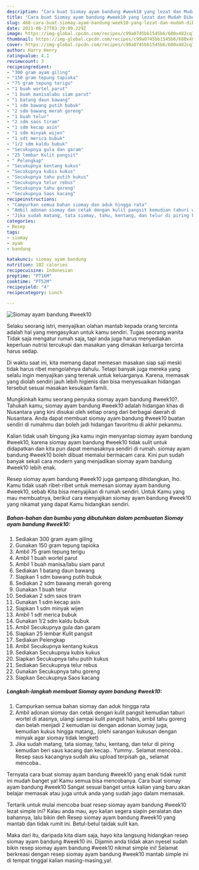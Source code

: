 ```yaml
---
description: "Cara buat Siomay ayam bandung #week10 yang lezat dan Mudah Dibuat"
title: "Cara buat Siomay ayam bandung #week10 yang lezat dan Mudah Dibuat"
slug: 468-cara-buat-siomay-ayam-bandung-week10-yang-lezat-dan-mudah-dibuat
date: 2021-06-27T03:29:09.229Z
image: https://img-global.cpcdn.com/recipes/c99a0745bb1545b6/680x482cq70/siomay-ayam-bandung-week10-foto-resep-utama.jpg
thumbnail: https://img-global.cpcdn.com/recipes/c99a0745bb1545b6/680x482cq70/siomay-ayam-bandung-week10-foto-resep-utama.jpg
cover: https://img-global.cpcdn.com/recipes/c99a0745bb1545b6/680x482cq70/siomay-ayam-bandung-week10-foto-resep-utama.jpg
author: Harry Henry
ratingvalue: 4.1
reviewcount: 3
recipeingredient:
- "300 gram ayam giling"
- "150 gram tepung tapioka"
- "75 gram tepung terigu"
- "1 buah wortel parut"
- "1 buah manisalabu siam parut"
- "1 batang daun bawang"
- "1 sdm bawang putih bubuk"
- "2 sdm bawang merah goreng"
- "1 buah telur"
- "2 sdm saos tiram"
- "1 sdm kecap asin"
- "1 sdm minyak wijen"
- "1 sdt merica bubuk"
- "1/2 sdm kaldu bubuk"
- "Secukupnya gula dan garam"
- "25 lembar Kulit pangsit"
- " Pelengkap"
- "Secukupnya kentang kukus"
- "Secukupnya kubis kukus"
- "Secukupnya tahu putih kukus"
- "Secukupnya telur rebus"
- "Secukupnya tahu goreng"
- "Secukupnya Saos kacang"
recipeinstructions:
- "Campurkan semua bahan siomay dan aduk hingga rata"
- "Ambil adonan siomay dan cetak dengan kulit pangsit kemudian taburi wortel di atasnya, ulangi sampai kulit pangsit habis, ambil tahu goreng dan belah menjadi 2 kemudian isi dengan adonan siomay juga, kemudian kukus hingga matang,, (olehi sarangan kukusan dengan minyak agar siomay tidak lengket)"
- "Jika sudah matang, tata siomay, tahu, kentang, dan telur di piring kemudian beri saus kacang dan kecap.. Yummy.. Selamat mencoba.. Resep saus kacangnya sudah aku upload terpisah ga,, selamat mencoba.."
categories:
- Resep
tags:
- siomay
- ayam
- bandung

katakunci: siomay ayam bandung 
nutrition: 102 calories
recipecuisine: Indonesian
preptime: "PT16M"
cooktime: "PT52M"
recipeyield: "4"
recipecategory: Lunch

---
```



![Siomay ayam bandung #week10](https://img-global.cpcdn.com/recipes/c99a0745bb1545b6/680x482cq70/siomay-ayam-bandung-week10-foto-resep-utama.jpg)

Selaku seorang istri, menyajikan olahan mantab kepada orang tercinta adalah hal yang mengasyikan untuk kamu sendiri. Tugas seorang  wanita Tidak saja mengatur rumah saja, tapi anda juga harus menyediakan keperluan nutrisi tercukupi dan masakan yang dimakan keluarga tercinta harus sedap.

Di waktu  saat ini, kita memang dapat memesan masakan siap saji meski tidak harus ribet mengolahnya dahulu. Tetapi banyak juga mereka yang selalu ingin menyajikan yang terenak untuk keluarganya. Karena, memasak yang diolah sendiri jauh lebih higienis dan bisa menyesuaikan hidangan tersebut sesuai masakan kesukaan famili. 



Mungkinkah kamu seorang penyuka siomay ayam bandung #week10?. Tahukah kamu, siomay ayam bandung #week10 adalah hidangan khas di Nusantara yang kini disukai oleh setiap orang dari berbagai daerah di Nusantara. Anda dapat membuat siomay ayam bandung #week10 buatan sendiri di rumahmu dan boleh jadi hidangan favoritmu di akhir pekanmu.

Kalian tidak usah bingung jika kamu ingin menyantap siomay ayam bandung #week10, karena siomay ayam bandung #week10 tidak sulit untuk didapatkan dan kita pun dapat memasaknya sendiri di rumah. siomay ayam bandung #week10 boleh dibuat memalui bermacam cara. Kini pun sudah banyak sekali cara modern yang menjadikan siomay ayam bandung #week10 lebih enak.

Resep siomay ayam bandung #week10 juga gampang dihidangkan, lho. Kamu tidak usah ribet-ribet untuk memesan siomay ayam bandung #week10, sebab Kita bisa menyajikan di rumah sendiri. Untuk Kamu yang mau membuatnya, berikut cara menyajikan siomay ayam bandung #week10 yang nikamat yang dapat Kamu hidangkan sendiri.

<!--inarticleads1-->

##### Bahan-bahan dan bumbu yang dibutuhkan dalam pembuatan Siomay ayam bandung #week10:

1. Sediakan 300 gram ayam giling
1. Gunakan 150 gram tepung tapioka
1. Ambil 75 gram tepung terigu
1. Ambil 1 buah wortel parut
1. Ambil 1 buah manisa/labu siam parut
1. Sediakan 1 batang daun bawang
1. Siapkan 1 sdm bawang putih bubuk
1. Sediakan 2 sdm bawang merah goreng
1. Gunakan 1 buah telur
1. Sediakan 2 sdm saos tiram
1. Gunakan 1 sdm kecap asin
1. Siapkan 1 sdm minyak wijen
1. Ambil 1 sdt merica bubuk
1. Gunakan 1/2 sdm kaldu bubuk
1. Ambil Secukupnya gula dan garam
1. Siapkan 25 lembar Kulit pangsit
1. Sediakan  Pelengkap
1. Ambil Secukupnya kentang kukus
1. Sediakan Secukupnya kubis kukus
1. Siapkan Secukupnya tahu putih kukus
1. Sediakan Secukupnya telur rebus
1. Gunakan Secukupnya tahu goreng
1. Siapkan Secukupnya Saos kacang




<!--inarticleads2-->

##### Langkah-langkah membuat Siomay ayam bandung #week10:

1. Campurkan semua bahan siomay dan aduk hingga rata
1. Ambil adonan siomay dan cetak dengan kulit pangsit kemudian taburi wortel di atasnya, ulangi sampai kulit pangsit habis, ambil tahu goreng dan belah menjadi 2 kemudian isi dengan adonan siomay juga, kemudian kukus hingga matang,, (olehi sarangan kukusan dengan minyak agar siomay tidak lengket)
1. Jika sudah matang, tata siomay, tahu, kentang, dan telur di piring kemudian beri saus kacang dan kecap.. Yummy.. Selamat mencoba.. Resep saus kacangnya sudah aku upload terpisah ga,, selamat mencoba..




Ternyata cara buat siomay ayam bandung #week10 yang enak tidak rumit ini mudah banget ya! Kamu semua bisa mencobanya. Cara buat siomay ayam bandung #week10 Sangat sesuai banget untuk kalian yang baru akan belajar memasak atau juga untuk anda yang sudah jago dalam memasak.

Tertarik untuk mulai mencoba buat resep siomay ayam bandung #week10 lezat simple ini? Kalau anda mau, ayo kalian segera siapin peralatan dan bahannya, lalu bikin deh Resep siomay ayam bandung #week10 yang mantab dan tidak rumit ini. Betul-betul taidak sulit kan. 

Maka dari itu, daripada kita diam saja, hayo kita langsung hidangkan resep siomay ayam bandung #week10 ini. Dijamin anda tiidak akan nyesel sudah bikin resep siomay ayam bandung #week10 nikmat simple ini! Selamat berkreasi dengan resep siomay ayam bandung #week10 mantab simple ini di tempat tinggal kalian masing-masing,ya!.

